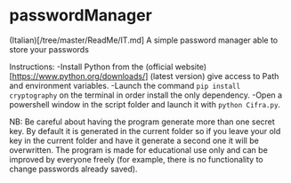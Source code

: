 # passwordManager
(Italian)[/tree/master/ReadMe/IT.md]
A simple password manager able to store your passwords

Instructions: 
-Install Python from the (official website)[https://www.python.org/downloads/] (latest version) give access to Path and environment variables. 
-Launch the command ```pip install cryptography``` on the terminal in order install the only dependency. 
-Open a powershell window in the script folder and launch it with ```python Cifra.py```.

NB: Be careful about having the program generate more than one secret key. By default it is generated in the current folder so if you leave your old key in the current folder and have it generate a second one it will be overwritten. The program is made for educational use only and can be improved by everyone freely (for example, there is no functionality to change passwords already saved).